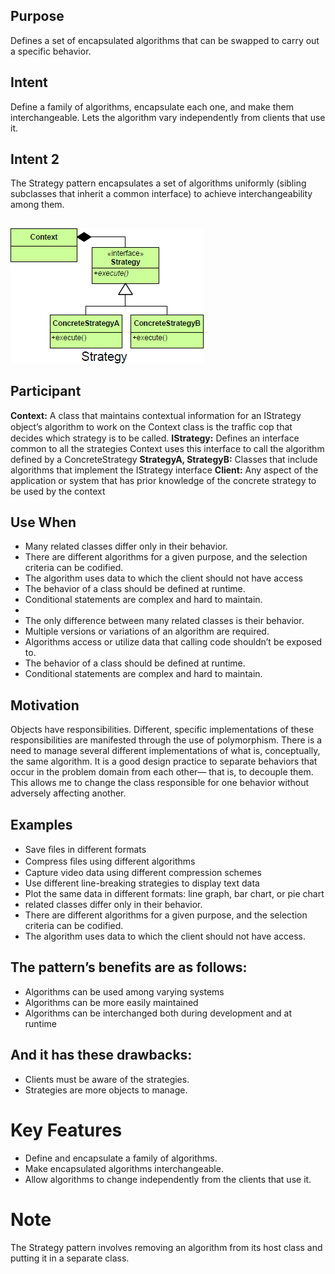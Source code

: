 
## Purpose

Defines a set of encapsulated algorithms that can be swapped to carry out a specific behavior.
	
## Intent
Define a family of algorithms, encapsulate each one, and make them interchangeable. Lets the algorithm vary independently from clients that use it.

## Intent 2
The Strategy pattern encapsulates a set of algorithms uniformly (sibling subclasses that inherit a common interface) to achieve interchangeability among them.
	
##
![alt text](./Images/Strategy-1.md.png "Strategy")
##

## Participant	
**Context:**	A class that maintains contextual information for an IStrategy object’s algorithm to work on the Context class is the trafﬁc cop that decides which strategy is to be called.
**IStrategy:** Defines an interface common to all the strategies Context uses this interface to call the algorithm defined by a ConcreteStrategy
**StrategyA, StrategyB:** Classes that include algorithms that implement the IStrategy interface
**Client:** Any aspect of the application or system that has prior knowledge of the concrete strategy to be used by the context

## Use When
+ Many related classes differ only in their behavior.
+ There are different algorithms for a given purpose, and the selection criteria can be codified.
+ The algorithm uses data to which the client should not have access
+ The behavior of a class should be defined at runtime.
+ Conditional statements are complex and hard to maintain.
+ 
+   The only difference between many related classes is their behavior.
+   Multiple versions or variations of an algorithm are required.
+   Algorithms access or utilize data that calling code shouldn’t be exposed to.
+   The behavior of a class should be defined at runtime.
+   Conditional statements are complex and hard to maintain. 


## Motivation
Objects have responsibilities. 
Different, specific implementations of these responsibilities are manifested through the use of polymorphism. 
There is a need to manage several different implementations of what is, conceptually, the same algorithm. 
It is a good design practice to separate behaviors that occur in the problem domain from each other— that is, to decouple them. This allows me to change the class responsible for one behavior without adversely affecting another. 

## Examples
+ Save ﬁles in different formats
+ Compress ﬁles using different algorithms
+ Capture video data using different compression schemes
+ Use different line-breaking strategies to display text data
+ Plot the same data in different formats: line graph, bar chart, or pie chart	
+ related classes differ only in their behavior.
+ There are different algorithms for a given purpose, and the selection criteria can be codified.
+ The algorithm uses data to which the client should not have access.
	
	
## The pattern’s benefits are as follows:
+ Algorithms can be used among varying systems
+ Algorithms can be more easily maintained
+ Algorithms can be interchanged both during development and at runtime
## And it has these drawbacks:
+ Clients must be aware of the strategies.
+ Strategies are more objects to manage.

# Key Features
+ Define and encapsulate a family of algorithms.
+ Make encapsulated algorithms interchangeable.
+ Allow algorithms to change independently from the clients that use it.

# Note
The Strategy pattern involves removing an algorithm from its host class and putting it in a separate class.
